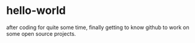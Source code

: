 hello-world
===========


after coding for quite some time, finally getting to know github to work on some open source projects. 
